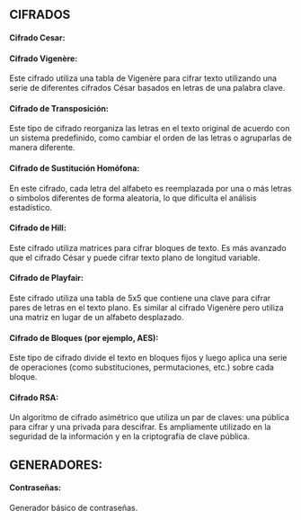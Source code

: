 ## CIFRADOS  

#### Cifrado Cesar:  
  
#### Cifrado Vigenère:  
Este cifrado utiliza una tabla de Vigenère para cifrar texto utilizando una serie de diferentes cifrados César basados en letras de una palabra clave.  
  
#### Cifrado de Transposición:  
Este tipo de cifrado reorganiza las letras en el texto original de acuerdo con un sistema predefinido, como cambiar el orden de las letras o agruparlas de manera diferente.  
  
#### Cifrado de Sustitución Homófona:  
En este cifrado, cada letra del alfabeto es reemplazada por una o más letras o símbolos diferentes de forma aleatoria, lo que dificulta el análisis estadístico.

#### Cifrado de Hill:  
Este cifrado utiliza matrices para cifrar bloques de texto. Es más avanzado que el cifrado César y puede cifrar texto plano de longitud variable.  
  
#### Cifrado de Playfair:  
Este cifrado utiliza una tabla de 5x5 que contiene una clave para cifrar pares de letras en el texto plano. Es similar al cifrado Vigenère pero utiliza una matriz en lugar de un alfabeto desplazado.  
  
#### Cifrado de Bloques (por ejemplo, AES):  
Este tipo de cifrado divide el texto en bloques fijos y luego aplica una serie de operaciones (como substituciones, permutaciones, etc.) sobre cada bloque.  
  
#### Cifrado RSA:  
Un algoritmo de cifrado asimétrico que utiliza un par de claves: una pública para cifrar y una privada para descifrar. Es ampliamente utilizado en la seguridad de la información y en la criptografía de clave pública.  

## GENERADORES:  
#### Contraseñas:    
Generador básico de contraseñas.
